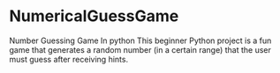 # NumericalGuessGame
Number Guessing Game In python This beginner Python project is a fun  game that generates a random  number (in a certain range) that the    user must guess after receiving hints.
